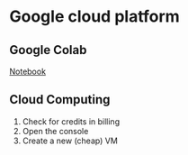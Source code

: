 # Google cloud platform

## Google Colab
[Notebook](https://colab.research.google.com/drive/1VkGJMKAFkwxOUTqAWxwZQPq-0C0iTFVY?usp=sharing)

## Cloud Computing
1. Check for credits in billing
2. Open the console
3. Create a new (cheap) VM
